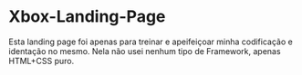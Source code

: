 # Xbox-Landing-Page
Esta landing page foi apenas para treinar e apeifeiçoar minha codificação e identação no mesmo. Nela não usei nenhum tipo de Framework, apenas HTML+CSS puro.
